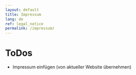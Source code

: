 ```yaml
---
layout: default
title: Impressum
lang: de
ref: legal_notice
permalink: /impressum/
---
```


# ToDos
- Impressum einfügen (von aktueller Website übernehmen)